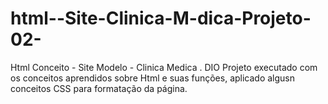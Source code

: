 # html--Site-Clinica-M-dica-Projeto-02-
Html Conceito - Site Modelo - Clinica Medica . DIO
Projeto executado com os conceitos aprendidos sobre  Html e suas funções, aplicado algusn conceitos CSS para formatação da página.
